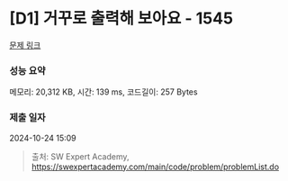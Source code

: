 # [D1] 거꾸로 출력해 보아요 - 1545 

[문제 링크](https://swexpertacademy.com/main/code/problem/problemDetail.do?contestProbId=AV2gbY0qAAQBBAS0) 

### 성능 요약

메모리: 20,312 KB, 시간: 139 ms, 코드길이: 257 Bytes

### 제출 일자

2024-10-24 15:09



> 출처: SW Expert Academy, https://swexpertacademy.com/main/code/problem/problemList.do